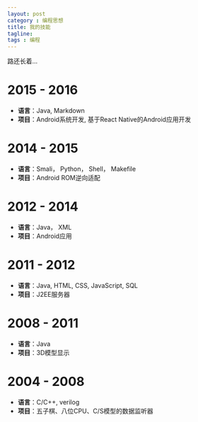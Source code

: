 ```yaml
---
layout: post
category : 编程思想
title: 我的技能
tagline:
tags : 编程
---
```


路还长着...

# 2015 - 2016

- **语言**：Java, Markdown
- **项目**：Android系统开发, 基于React Native的Android应用开发

# 2014 - 2015

- **语言**：Smali， Python， Shell， Makefile
- **项目**：Android ROM逆向适配


# 2012 - 2014

- **语言**：Java， XML
- **项目**：Android应用

# 2011 - 2012

- **语言**：Java, HTML, CSS, JavaScript, SQL
- **项目**：J2EE服务器

# 2008 - 2011

- **语言**：Java
- **项目**：3D模型显示

# 2004 - 2008

- **语言**：C/C++, verilog
- **项目**：五子棋、八位CPU、C/S模型的数据监听器
